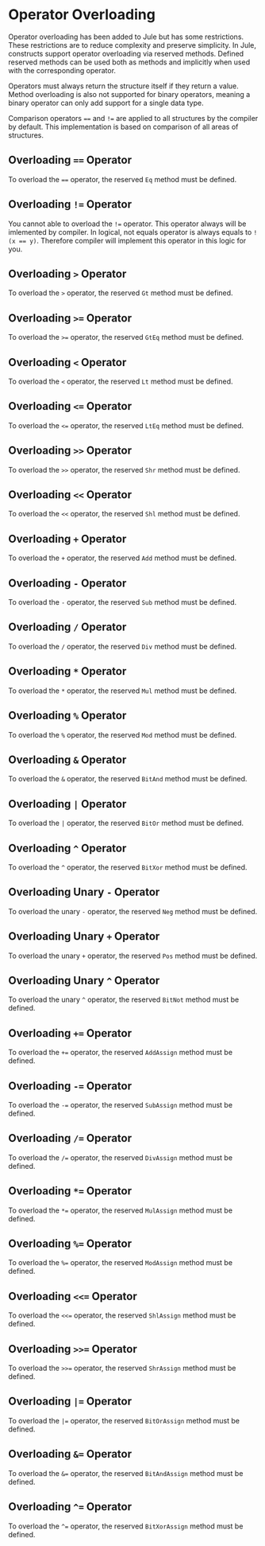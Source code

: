 # Operator Overloading

Operator overloading has been added to Jule but has some restrictions. These restrictions are to reduce complexity and preserve simplicity. In Jule, constructs support operator overloading via reserved methods. Defined reserved methods can be used both as methods and implicitly when used with the corresponding operator.

Operators must always return the structure itself if they return a value. Method overloading is also not supported for binary operators, meaning a binary operator can only add support for a single data type.

Comparison operators `==` and `!=` are applied to all structures by the compiler by default. This implementation is based on comparison of all areas of structures.

## Overloading `==` Operator

To overload the `==` operator, the reserved `Eq` method must be defined. 

## Overloading `!=` Operator

You cannot able to overload the `!=` operator. This operator always will be imlemented by compiler. In logical, not equals operator is always equals to `!(x == y)`. Therefore compiler will implement this operator in this logic for you.

## Overloading `>` Operator

To overload the `>` operator, the reserved `Gt` method must be defined. 

## Overloading `>=` Operator

To overload the `>=` operator, the reserved `GtEq` method must be defined. 

## Overloading `<` Operator

To overload the `<` operator, the reserved `Lt` method must be defined. 

## Overloading `<=` Operator

To overload the `<=` operator, the reserved `LtEq` method must be defined. 

## Overloading `>>` Operator

To overload the `>>` operator, the reserved `Shr` method must be defined. 

## Overloading `<<` Operator

To overload the `<<` operator, the reserved `Shl` method must be defined. 

## Overloading `+` Operator

To overload the `+` operator, the reserved `Add` method must be defined. 

## Overloading `-` Operator

To overload the `-` operator, the reserved `Sub` method must be defined. 

## Overloading `/` Operator

To overload the `/` operator, the reserved `Div` method must be defined. 

## Overloading `*` Operator

To overload the `*` operator, the reserved `Mul` method must be defined. 

## Overloading `%` Operator

To overload the `%` operator, the reserved `Mod` method must be defined. 

## Overloading `&` Operator

To overload the `&` operator, the reserved `BitAnd` method must be defined. 

## Overloading `|` Operator

To overload the `|` operator, the reserved `BitOr` method must be defined. 

## Overloading `^` Operator

To overload the `^` operator, the reserved `BitXor` method must be defined. 

## Overloading Unary `-` Operator

To overload the unary `-` operator, the reserved `Neg` method must be defined. 

## Overloading Unary `+` Operator

To overload the unary `+` operator, the reserved `Pos` method must be defined. 

## Overloading Unary `^` Operator

To overload the unary `^` operator, the reserved `BitNot` method must be defined. 

## Overloading `+=` Operator

To overload the `+=` operator, the reserved `AddAssign` method must be defined. 

## Overloading `-=` Operator

To overload the `-=` operator, the reserved `SubAssign` method must be defined. 

## Overloading `/=` Operator

To overload the `/=` operator, the reserved `DivAssign` method must be defined. 

## Overloading `*=` Operator

To overload the `*=` operator, the reserved `MulAssign` method must be defined. 

## Overloading `%=` Operator

To overload the `%=` operator, the reserved `ModAssign` method must be defined. 

## Overloading `<<=` Operator

To overload the `<<=` operator, the reserved `ShlAssign` method must be defined. 

## Overloading `>>=` Operator

To overload the `>>=` operator, the reserved `ShrAssign` method must be defined. 

## Overloading `|=` Operator

To overload the `|=` operator, the reserved `BitOrAssign` method must be defined. 

## Overloading `&=` Operator

To overload the `&=` operator, the reserved `BitAndAssign` method must be defined. 

## Overloading `^=` Operator

To overload the `^=` operator, the reserved `BitXorAssign` method must be defined. 
